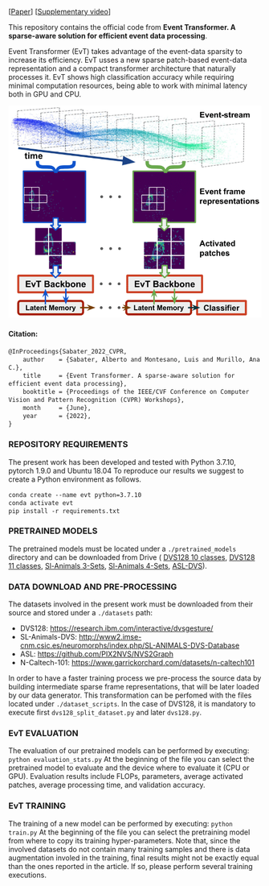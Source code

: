 [[Paper](https://arxiv.org/abs/2204.03355)] [[Supplementary video](https://drive.google.com/file/d/1X4OviJTxTUbi2W0zQYKG3qqtEUf98a0p/view?usp=sharing)]

This repository contains the official code from __Event Transformer. A sparse-aware solution for efficient event data processing__. 

Event Transformer (EvT) takes advantage of the event-data sparsity to increase its efficiency. EvT usses a new sparse patch-based event-data representation and a compact transformer architecture that naturally processes it. EvT shows high classification accuracy while requiring minimal computation resources, being able to work with minimal latency both in GPU and CPU. 

<p align="center">
  <img width="600" src="model_overview_v6.png">
</p>

#### Citation:
```
@InProceedings{Sabater_2022_CVPR,
    author    = {Sabater, Alberto and Montesano, Luis and Murillo, Ana C.},
    title     = {Event Transformer. A sparse-aware solution for efficient event data processing},
    booktitle = {Proceedings of the IEEE/CVF Conference on Computer Vision and Pattern Recognition (CVPR) Workshops},
    month     = {June},
    year      = {2022},
}
```


### REPOSITORY REQUIREMENTS

The present work has been developed and tested with Python 3.7.10, pytorch 1.9.0 and Ubuntu 18.04
To reproduce our results we suggest to create a Python environment as follows.

```
conda create --name evt python=3.7.10
conda activate evt
pip install -r requirements.txt
```



### PRETRAINED MODELS

The pretrained models must be located under a `./pretrained_models` directory and can be downloaded from Drive (
[DVS128 10 classes](https://drive.google.com/file/d/184I-hOOyGwzsT9uPBUXrbhR2Trou0JJh/view?usp=sharing), 
[DVS128 11 classes](https://drive.google.com/file/d/1pzvVgIC9aSpCjvl3IUQj_NT6JK-fJVHJ/view?usp=sharing), 
[Sl-Animals 3-Sets](https://drive.google.com/file/d/1nDwVZQ5ivnyBSW1U3hH51ebv3nudDUQN/view?usp=sharing), 
[Sl-Animals 4-Sets](https://drive.google.com/file/d/1BAM2DTbyqN_AUR0aIlHuJUuRl65xQKL6/view?usp=sharing), 
[ASL-DVS](https://drive.google.com/file/d/1WqCcuLILKO1ACeGV4tj1KgP5Bdut8Pqe/view?usp=sharing)).



### DATA DOWNLOAD AND PRE-PROCESSING

The datasets involved in the present work must be downloaded from their source and stored under a `./datasets` path:
 - DVS128: https://research.ibm.com/interactive/dvsgesture/
 - SL-Animals-DVS: http://www2.imse-cnm.csic.es/neuromorphs/index.php/SL-ANIMALS-DVS-Database
 - ASL: https://github.com/PIX2NVS/NVS2Graph
 - N-Caltech-101: https://www.garrickorchard.com/datasets/n-caltech101

In order to have a faster training process we pre-process the source data by building intermediate sparse frame representations, that will be later loaded by our data generator.
This transformation can be perfomed with the files located under `./dataset_scripts`.
In the case of DVS128, it is mandatory to execute first `dvs128_split_dataset.py` and later `dvs128.py`.



### EvT EVALUATION

The evaluation of our pretrained models can be performed by executing: `python evaluation_stats.py`
At the beginning of the file you can select the pretrained model to evaluate and the device where to evaluate it (CPU or GPU). Evaluation results include FLOPs, parameters, average activated patches, average processing time, and validation accuracy.



### EvT TRAINING

The training of a new model can be performed by executing: `python train.py`
At the beginning of the file you can select the pretraining model from where to copy its training hyper-parameters.
Note that, since the involved datasets do not contain many training samples and there is data augmentation involed in the training, final results might not be exactly equal than the ones reported in the article. If so, please perform several training executions.
